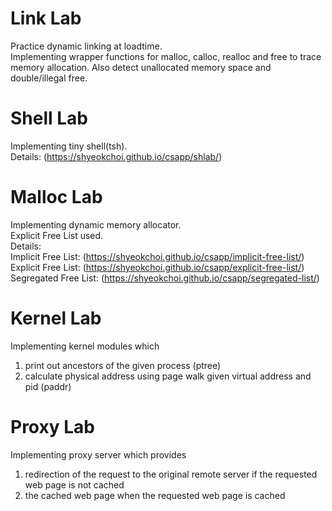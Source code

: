 # Link Lab
Practice dynamic linking at loadtime.  
Implementing wrapper functions for malloc, calloc, realloc and free to trace memory allocation. Also detect unallocated memory space and double/illegal free.  
# Shell Lab
Implementing tiny shell(tsh).  
Details: (https://shyeokchoi.github.io/csapp/shlab/)  
# Malloc Lab
Implementing dynamic memory allocator.  
Explicit Free List used.  
Details:  
Implicit Free List: (https://shyeokchoi.github.io/csapp/implicit-free-list/)  
Explicit Free List: (https://shyeokchoi.github.io/csapp/explicit-free-list/)  
Segregated Free List: (https://shyeokchoi.github.io/csapp/segregated-list/)  
# Kernel Lab
Implementing kernel modules which  
1. print out ancestors of the given process (ptree)   
2. calculate physical address using page walk given virtual address and pid (paddr)  
# Proxy Lab
Implementing proxy server which provides
1. redirection of the request to the original remote server if the requested web page is not cached
2. the cached web page when the requested web page is cached
